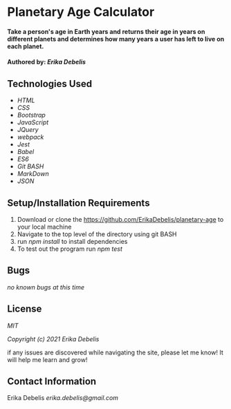 # Planetary Age Calculator

#### Take a person's age in Earth years and returns their age in years on different planets and determines how many years a user has left to live on each planet.

#### Authored by: _Erika Debelis_

## Technologies Used

* _HTML_
* _CSS_
* _Bootstrap_
* _JavaScript_
* _JQuery_
* _webpack_
* _Jest_
* _Babel_
* _ES6_
* _Git BASH_
* _MarkDown_
* _JSON_

## Setup/Installation Requirements

1. Download or clone the https://github.com/ErikaDebelis/planetary-age to your local machine
2. Navigate to the top level of the directory using git BASH
3. run _npm install_ to install dependencies
4. To test out the program run _npm test_ 

## Bugs

_no known bugs at this time_

## License

_MIT_

_Copyright (c) 2021 Erika Debelis_

if any issues are discovered while navigating the site, please let me know! It will help me learn and grow!

## Contact Information

Erika Debelis _erika.debelis@gmail.com_